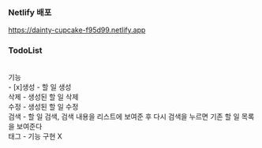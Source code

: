 
### Netlify 배포
https://dainty-cupcake-f95d99.netlify.app

### TodoList
</br>
기능 </br>
- [x]생성 - 할 일 생성</br>
삭제 - 생성된 할 일 삭제</br>
수정 - 생성된 할 일 수정</br>
검색 - 할 일 검색, 검색 내용을 리스트에 보여준 후 다시 검색을 누르면 기존 할 일 목록을 보여준다 </br>
태그 - 기능 구현 X</br>

